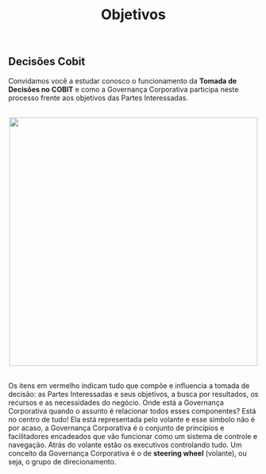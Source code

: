 <div align="center">

  # Objetivos

</div>

<br>

## Decisões Cobit

Convidamos você a estudar conosco o funcionamento da **Tomada de Decisões no COBIT** e como a Governança Corporativa participa neste processo frente aos objetivos das Partes Interessadas.

<br>

<div align="center">

  <img src="images/tomada-de-decisao.jpg" width="500">

</div>

<br>

Os itens em vermelho indicam tudo que compõe e influencia a tomada de decisão: as Partes Interessadas e seus objetivos, a busca por resultados, os recursos e as necessidades do negócio. Onde está a Governança Corporativa quando o assunto é relacionar todos esses componentes? Está no centro de tudo! Ela está representada pelo volante e esse símbolo não é por acaso, a Governança Corporativa é o conjunto de princípios e facilitadores encadeados que vão funcionar como um sistema de controle e navegação. Atrás do volante estão os executivos controlando tudo. Um conceito da Governança Corporativa é o de **steering wheel** (volante), ou seja, o grupo de direcionamento.